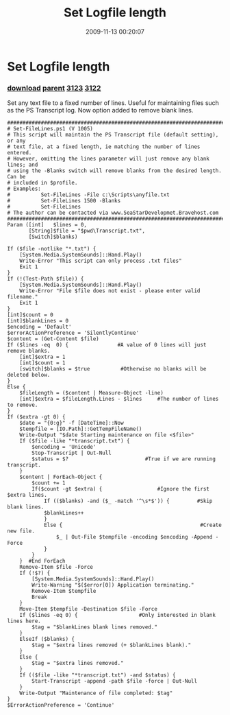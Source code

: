﻿---
pid:            1472
parent:         1440
children:       3123,3122
poster:         Archdeacon
title:          Set Logfile length
date:           2009-11-13 00:20:07
description:    Set any text file to a fixed number of lines. Useful for maintaining files such as the PS Transcript log. Now option added to remove blank lines.
format:         posh
---

# Set Logfile length

### [download](1472.ps1) [parent](1440.md) [3123](3123.md) [3122](3122.md)

Set any text file to a fixed number of lines. Useful for maintaining files such as the PS Transcript log. Now option added to remove blank lines.

```posh
################################################################################
# Set-FileLines.ps1 (V 1005)
# This script will maintain the PS Transcript file (default setting), or any 
# text file, at a fixed length, ie matching the number of lines entered.
# However, omitting the lines parameter will just remove any blank lines; and 
# using the -Blanks switch will remove blanks from the desired length. Can be 
# included in $profile.
# Examples:
#          Set-FileLines -File c:\Scripts\anyfile.txt  
#          Set-FileLines 1500 -Blanks
#          Set-FileLines 
# The author can be contacted via www.SeaStarDevelopmet.Bravehost.com
################################################################################
Param ([int]   $lines = 0,
       [String]$file = "$pwd\Transcript.txt",
       [Switch]$blanks)
	   
If ($file -notlike "*.txt") {
    [System.Media.SystemSounds]::Hand.Play()
    Write-Error "This script can only process .txt files"
    Exit 1
}
If (!(Test-Path $file)) {
    [System.Media.SystemSounds]::Hand.Play()
    Write-Error "File $file does not exist - please enter valid filename."
    Exit 1
}
[int]$count = 0
[int]$blankLines = 0
$encoding = 'Default'
$errorActionPreference = 'SilentlyContinue'
$content = (Get-Content $file)
If ($lines -eq  0) {                #A value of 0 lines will just remove blanks.
    [int]$extra = 1
    [int]$count = 1
    [switch]$blanks = $true          #Otherwise no blanks will be deleted below.
}
Else {
    $fileLength = ($content | Measure-Object -line)
    [int]$extra = $fileLength.Lines - $lines     #The number of lines to remove.
}
If ($extra -gt 0) {
    $date = "{0:g}" -f [DateTime]::Now
    $tempfile = [IO.Path]::GetTempFileName()
    Write-Output "$date Starting maintenance on file <$file>"
    If ($file -like "*transcript.txt") {
        $encoding = 'Unicode' 
        Stop-Transcript | Out-Null
        $status = $?                         #True if we are running transcript.
    }
    $content | ForEach-Object {
        $count += 1
        If($count -gt $extra) {                  #Ignore the first $extra lines.
            If (($blanks) -and ($_ -match '^\s*$')) {         #Skip blank lines.
 	        $blankLines++
            }
            Else {                                             #Create new file.
                $_ | Out-File $tempfile -encoding $encoding -Append -Force         
            }
        }
    }  #End ForEach
    Remove-Item $file -Force
    If (!$?) {
        [System.Media.SystemSounds]::Hand.Play()
        Write-Warning "$($error[0]) Application terminating." 
        Remove-Item $tempfile
        Break
    }
    Move-Item $tempfile -Destination $file -Force 
    If ($lines -eq 0) {                    #Only interested in blank lines here.
        $tag = "$blankLines blank lines removed."
    }
    ElseIf ($blanks) {
        $tag = "$extra lines removed (+ $blankLines blank)."
    }
    Else {
        $tag = "$extra lines removed."
    }
    If (($file -like "*transcript.txt") -and $status) {
        Start-Transcript -append -path $file -force | Out-Null
    }
    Write-Output "Maintenance of file completed: $tag"
}
$ErrorActionPreference = 'Continue'

```
